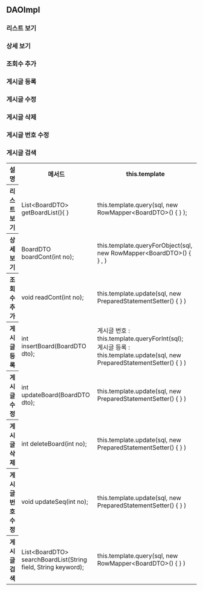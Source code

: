 ## DAOImpl

### 리스트 보기

### 상세 보기

### 조회수 추가

### 게시글 등록

### 게시글 수정

### 게시글 삭제

### 게시글 번호 수정

### 게시글 검색

<table>
    <tr>
        <th>설명</th>
        <th>메서드</th>
        <th>this.template</th>
    </tr>
    <tr>
        <th>리스트 보기</th>
        <td>List&lt;BoardDTO&gt; getBoardList(){ }</td>
        <td>this.template.query(sql, new RowMapper&lt;BoardDTO&gt;() { } );</td>
    </tr>
     <tr>
        <th>상세 보기</th>
        <td>BoardDTO boardCont(int no);</td>
        <td>this.template.queryForObject(sql, new RowMapper&lt;BoardDTO&gt;() { } , )</td>
    </tr>
     <tr>
        <th>조회수 추가</th>
        <td>void readCont(int no);</td>
        <td>this.template.update(sql, new PreparedStatementSetter() { } )</td>
    </tr>
     <tr>
        <th>게시글 등록</th>
        <td>int insertBoard(BoardDTO dto);</td>
        <td>
            게시글 번호 : this.template.queryForInt(sql);
        <br> 게시글 등록 : this.template.update(sql, new PreparedStatementSetter() { } )
        </td>
    </tr>
     <tr>
        <th>게시글 수정</th>
        <td>int updateBoard(BoardDTO dto);</td>
        <td>this.template.update(sql, new PreparedStatementSetter() { } )</td>
    </tr>
     <tr>
        <th>게시글 삭제</th>
        <td>int deleteBoard(int no);</td>
        <td>this.template.update(sql, new PreparedStatementSetter() { } )</td>
    </tr>
     <tr>
        <th>게시글 번호 수정</th>
        <td>void updateSeq(int no);</td>
        <td>this.template.update(sql, new PreparedStatementSetter() { } )</td>
    </tr>
     <tr>
        <th>게시글 검색</th>
        <td>List&lt;BoardDTO&gt; searchBoardList(String field, String keyword);</td>
        <td>this.template.query(sql, new RowMapper&lt;BoardDTO&gt;() { } )</td>
    </tr>

</table>
